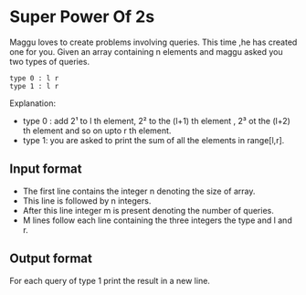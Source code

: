# Super Power Of 2s

Maggu loves to create problems involving queries. This time ,he has created one for you.
Given an array containing n elements and maggu asked you two types of queries.

    type 0 : l r
    type 1 : l r

Explanation:

- type 0 : add 2¹ to l th element, 2² to the (l+1) th element , 2³ ot the (l+2) th element and so on upto r th element.
- type 1: you are asked to print the sum of all the elements in range[l,r].

## Input format

- The first line contains the integer n denoting the size of array.
- This line is followed by n integers.
- After this line integer m is present denoting the number of queries.
- M lines follow each line containing the three integers the type and l and r.

## Output format

For each query of type 1 print the result in a new line.
